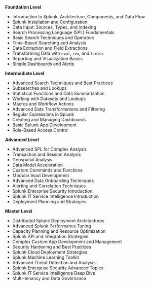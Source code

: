 **Foundation Level**

*   Introduction to Splunk: Architecture, Components, and Data Flow
*   Splunk Installation and Configuration
*   Data Input: Sources, Types, and Indexing
*   Search Processing Language (SPL) Fundamentals
*   Basic Search Techniques and Operators
*   Time-Based Searching and Analysis
*   Data Extraction and Field Extractions
*   Transforming Data with `eval`, `rex`, and `fields`
*   Reporting and Visualization Basics
*   Simple Dashboards and Alerts

**Intermediate Level**

*   Advanced Search Techniques and Best Practices
*   Subsearches and Lookups
*   Statistical Functions and Data Summarization
*   Working with Datasets and Lookups
*   Macros and Workflow Actions
*   Advanced Data Transformations and Filtering
*   Regular Expressions in Splunk
*   Creating and Managing Dashboards
*   Basic Splunk App Development
*   Role-Based Access Control

**Advanced Level**

*   Advanced SPL for Complex Analysis
*   Transaction and Session Analysis
*   Geospatial Analysis
*   Data Model Acceleration
*   Custom Commands and Functions
*   Modular Input Development
*   Advanced Data Onboarding Techniques
*   Alerting and Correlation Techniques
*   Splunk Enterprise Security Introduction
*   Splunk IT Service Intelligence Introduction
*   Deployment Planning and Strategies

**Master Level**

*   Distributed Splunk Deployment Architectures
*   Advanced Splunk Performance Tuning
*   Capacity Planning and Resource Optimization
*   Splunk API and Integration Strategies
*   Complex Custom App Development and Management
*   Security Hardening and Best Practices
*   Splunk Cloud Deployment Strategies
*   Splunk Machine Learning Toolkit
*   Advanced Threat Detection and Analysis
*   Splunk Enterprise Security Advanced Topics
*   Splunk IT Service Intelligence Deep Dive
*   Multi-tenancy and Data Governance

